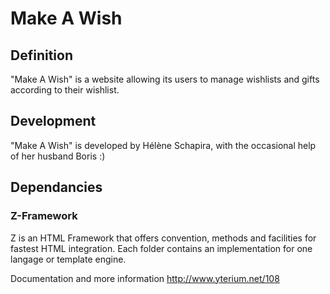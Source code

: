 # Make A Wish

## Definition

"Make A Wish" is a website allowing its users to manage wishlists and gifts according to their wishlist.

## Development

"Make A Wish" is developed by Hélène Schapira, with the occasional help of her husband Boris :)

## Dependancies

### Z-Framework

Z is an HTML Framework that offers convention, methods and facilities for
fastest HTML integration.
Each folder contains an implementation for one langage or template engine.

Documentation and more information
http://www.yterium.net/108